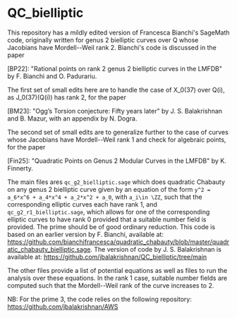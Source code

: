 # QC_bielliptic

This repository has a mildly edited version of Francesca Bianchi's SageMath code, originally written for genus 2 bielliptic curves over Q whose Jacobians have Mordell--Weil rank 2. Bianchi's code is discussed in the paper 

[BP22]: "Rational points on rank 2 genus 2 bielliptic curves in the LMFDB" by F. Bianchi and O. Padurariu. 

The first set of small edits here are to handle the case of X_0(37) over Q(i), as J_0(37)(Q(i)) has rank 2, for the paper

[BM23]: "Ogg’s Torsion conjecture: Fifty years later" by J. S. Balakrishnan and B. Mazur, with an appendix by N. Dogra. 

The second set of small edits are to generalize further to the case of curves whose Jacobians have Mordell--Weil rank 1 and check for algebraic points, for the paper

[Fin25]: "Quadratic Points on Genus 2 Modular Curves in the LMFDB" by K. Finnerty.

The main files ares `qc_g2_bielliptic.sage` which does quadratic Chabauty on any genus 2 bielliptic curve given by an equation of the form `y^2 = a_6*x^6 + a_4*x^4 + a_2*x^2 + a_0`, with `a_i\in \ZZ`, such that the corresponding elliptic curves each have rank 1, and `qc_g2_r1_bielliptic.sage`, which allows for one of the corresponding elliptic curves to have rank 0 provided that a suitable number field is provided. The prime should be of good ordinary reduction.
This code is based on an earlier version by F. Bianchi, available at: https://github.com/bianchifrancesca/quadratic_chabauty/blob/master/quadratic_chabauty_bielliptic.sage.
The version of code by J. S. Balakrishnan is available at: https://github.com/jbalakrishnan/QC_bielliptic/tree/main

The other files provide a list of potential equations as well as files to run the analysis over these equations. In the rank 1 case, suitable number fields are computed such that the Mordell--Weil rank of the curve increases to 2.

NB: For the prime 3, the code relies on the following repository: https://github.com/jbalakrishnan/AWS
